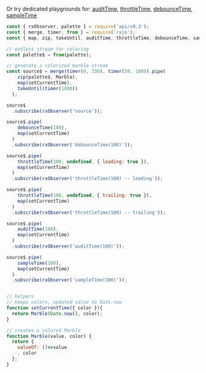 <!--
name:		
title:		debounceTime vs throttleTime vs auditTime vs sampleTime
pageTitle:	RxJS debounceTime vs throttleTime vs auditTime vs sampleTime compared
desc:		See this head-to-head comparison of debounceTime, throttleTime, auditTime and sampleTime operators with a marble diagram:
docsUrl:	
-->

Or try dedicated playgrounds for: [auditTime](/rxjs/auditTime), [throttleTime](/rxjs/throttleTime), [debounceTime](/rxjs/debounceTime), [sampleTime](/rxjs/sampleTime)

```js
const { rxObserver, palette } = require('api/v0.3');
const { merge, timer, from } = require('rxjs');
const { map, zip, takeUntil, auditTime, throttleTime, debounceTime, sampleTime } = require('rxjs/operators');

// endless stream for coloring
const palette$ = from(palette);

// generate a colorized marble stream
const source$ = merge(timer(0, 330), timer(50, 180)).pipe(
    zip(palette$, Marble),
    map(setCurrentTime),
    takeUntil(timer(1000))
  );

source$
  .subscribe(rxObserver('source'));

source$.pipe(
    debounceTime(100),
    map(setCurrentTime)
  )
  .subscribe(rxObserver('debounceTime(100)'));

source$.pipe(
    throttleTime(100, undefined, { leading: true }),
    map(setCurrentTime)
  )
  .subscribe(rxObserver('throttleTime(100) -- leading'));

source$.pipe(
    throttleTime(100, undefined, { trailing: true }),
    map(setCurrentTime)
  )
  .subscribe(rxObserver('throttleTime(100) -- trailing'));

source$.pipe(
    auditTime(100),
    map(setCurrentTime)
  )
  .subscribe(rxObserver('auditTime(100)'));

source$.pipe(
    sampleTime(100),
    map(setCurrentTime)
  )
  .subscribe(rxObserver('sampleTime(100)'));


// helpers
// keeps colors, updated value to Date.now
function setCurrentTime({ color }){
  return Marble(Date.now(), color);
}

// creates a colored Marble
function Marble(value, color) {
  return {
    valueOf: ()=>value
    , color
  };
}
```
